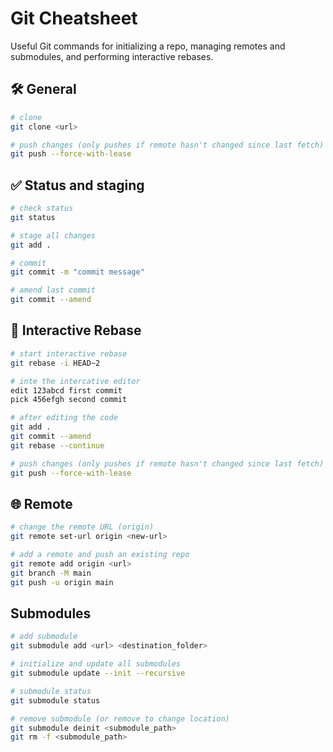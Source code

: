 # Git Cheatsheet

Useful Git commands for initializing a repo, managing remotes and submodules, and performing interactive rebases.

## 🛠️ General

```bash
# clone
git clone <url>

# push changes (only pushes if remote hasn't changed since last fetch)
git push --force-with-lease
```

## ✅ Status and staging

```bash
# check status
git status

# stage all changes
git add .

# commit
git commit -m "commit message"

# amend last commit
git commit --amend
```

## 🔧 Interactive Rebase

```bash
# start interactive rebase
git rebase -i HEAD~2

# inte the intercative editor
edit 123abcd first commit
pick 456efgh second commit

# after editing the code
git add .
git commit --amend
git rebase --continue

# push changes (only pushes if remote hasn't changed since last fetch)
git push --force-with-lease
```

## 🌐 Remote

```bash
# change the remote URL (origin)
git remote set-url origin <new-url>

# add a remote and push an existing repo
git remote add origin <url>
git branch -M main
git push -u origin main
```

## Submodules

```bash
# add submodule
git submodule add <url> <destination_folder>

# initialize and update all submodules
git submodule update --init --recursive

# submodule status
git submodule status

# remove submodule (or remove to change location)
git submodule deinit <submodule_path>
git rm -f <submodule_path>
```
